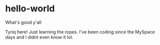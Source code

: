 # hello-world

What's good y'all

Tyriq here! Just learning the ropes. I've been coding since the MySpace days and I didnt even know it lol.
